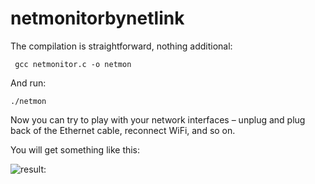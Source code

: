 # netmonitorbynetlink

The compilation is straightforward, nothing additional:

     gcc netmonitor.c -o netmon
And run:

    ./netmon
Now you can try to play with your network interfaces – unplug and plug back of the Ethernet cable, reconnect WiFi, and so on.

You will get something like this:

![result:](https://i0.wp.com/olegkutkov.me/wp-content/uploads/2018/02/nemon_example.png)
